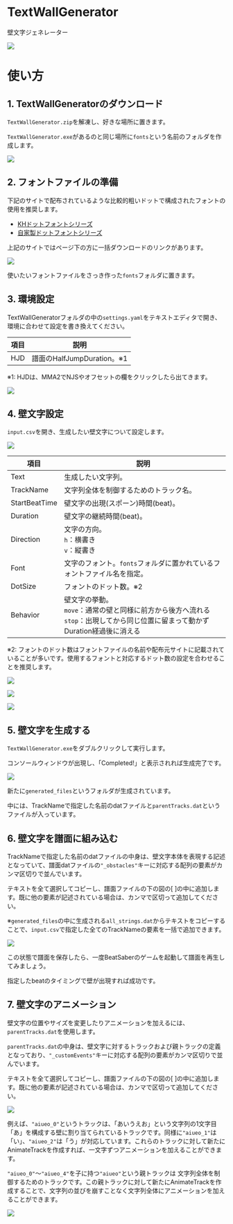 # TextWallGenerator
壁文字ジェネレーター

![](https://github.com/rei05/TextWallGenerator/wiki/gif/demo.gif)

# 使い方

## 1. TextWallGeneratorのダウンロード
`TextWallGenerator.zip`を解凍し、好きな場所に置きます。

`TextWallGenerator.exe`があるのと同じ場所に`fonts`という名前のフォルダを作成します。

![](/img/folder.PNG)

## 2. フォントファイルの準備
下記のサイトで配布されているような比較的粗いドットで構成されたフォントの使用を推奨します。

- [KHドットフォントシリーズ](http://jikasei.me/font/kh-dotfont/)
- [自家製ドットフォントシリーズ](http://jikasei.me/font/jf-dotfont/)

上記のサイトではページ下の方に一括ダウンロードのリンクがあります。

![](/img/download.PNG)

使いたいフォントファイルをさっき作った`fonts`フォルダに置きます。

## 3. 環境設定
TextWallGeneratorフォルダの中の`settings.yaml`をテキストエディタで開き、環境に合わせて設定を書き換えてください。

| 項目 | 説明 |
| --- | --- |
| HJD | 譜面のHalfJumpDuration。※1 |

※1: HJDは、MMA2でNJSやオフセットの欄をクリックしたら出てきます。

![](/img/HJD.PNG)

## 4. 壁文字設定
`input.csv`を開き、生成したい壁文字について設定します。

![](/img/input.PNG)

| 項目 | 説明 |
| --- | --- |
| Text | 生成したい文字列。 |
| TrackName | 文字列全体を制御するためのトラック名。 |
| StartBeatTime | 壁文字の出現(スポーン)時間(beat)。 |
| Duration | 壁文字の継続時間(beat)。 |
| Direction | 文字の方向。<br>`h`：横書き<br>`v`：縦書き |
| Font | 文字のフォント。`fonts`フォルダに置かれているフォントファイル名を指定。 |
| DotSize | フォントのドット数。※2 |
| Behavior | 壁文字の挙動。<br>`move`：通常の壁と同様に前方から後方へ流れる<br>`stop`：出現してから同じ位置に留まって動かずDuration経過後に消える |

※2: フォントのドット数はフォントファイルの名前や配布元サイトに記載されていることが多いです。使用するフォントと対応するドット数の設定を合わせることを推奨します。

![](/img/fontfile.PNG)

![](/img/dotsize1.PNG)

![](/img/dotsize2.PNG)


## 5. 壁文字を生成する
`TextWallGenerator.exe`をダブルクリックして実行します。

コンソールウィンドウが出現し、「Completed!」と表示されれば生成完了です。

![](/img/console.PNG)

新たに`generated_files`というフォルダが生成されています。

中には、TrackNameで指定した名前のdatファイルと`parentTracks.dat`というファイルが入っています。

## 6. 壁文字を譜面に組み込む
TrackNameで指定した名前のdatファイルの中身は、壁文字本体を表現する記述となっていて、譜面datファイルの`"_obstacles"`キーに対応する配列の要素がカンマ区切りで並んでいます。

テキストを全て選択してコピーし、譜面ファイルの下の図の[ ]の中に追加します。既に他の要素が記述されている場合は、カンマで区切って追加してください。

※`generated_files`の中に生成される`all_strings.dat`からテキストをコピーすることで、`input.csv`で指定した全てのTrackNameの要素を一括で追加できます。

![](/img/obstacles.PNG)

この状態で譜面を保存したら、一度BeatSaberのゲームを起動して譜面を再生してみましょう。

指定したbeatのタイミングで壁が出現すれば成功です。

## 7. 壁文字のアニメーション
壁文字の位置やサイズを変更したりアニメーションを加えるには、`parentTracks.dat`を使用します。

`parentTracks.dat`の中身は、壁文字に対するトラックおよび親トラックの定義となっており、`"_customEvents"`キーに対応する配列の要素がカンマ区切りで並んでいます。

テキストを全て選択してコピーし、譜面ファイルの下の図の[ ]の中に追加します。既に他の要素が記述されている場合は、カンマで区切って追加してください。

![](/img/customevents.PNG)

例えば、`"aiueo_0"`というトラックは、「あいうえお」という文字列の1文字目「あ」を構成する壁に割り当てられているトラックです。同様に`"aiueo_1"`は「い」、`"aiueo_2"`は「う」が対応しています。これらのトラックに対して新たにAnimateTrackを作成すれば、一文字ずつアニメーションを加えることができます。

`"aiueo_0"`～`"aiueo_4"`を子に持つ`"aiueo"`という親トラックは
文字列全体を制御するためのトラックです。この親トラックに対して新たにAnimateTrackを作成することで、文字列の並びを崩すことなく文字列全体にアニメーションを加えることができます。

![](/img/tracks.PNG)